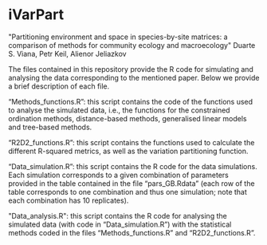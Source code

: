 # iVarPart

"Partitioning environment and space in species-by-site matrices: a comparison of methods for community ecology and macroecology"
Duarte S. Viana, Petr Keil, Alienor Jeliazkov


The files contained in this repository provide the R code for simulating and analysing the data corresponding to the mentioned paper. Below we provide a brief description of each file.

“Methods_functions.R”: this script contains the code of the functions used to analyse the simulated data, i.e., the functions for the constrained ordination methods, distance-based methods, generalised linear models and tree-based methods.

“R2D2_functions.R”: this script contains the functions used to calculate the different R-squared metrics, as well as the variation partitioning function.

“Data_simulation.R”: this script contains the R code for the data simulations. Each simulation corresponds to a given combination of parameters provided in the table contained in the file “pars_GB.Rdata” (each row of the table corresponds to one combination and thus one simulation; note that each combination has 10 replicates).

"Data_analysis.R": this script contains the R code for analysing the simulated data (with code in “Data_simulation.R”) with the statistical methods coded in the files “Methods_functions.R” and “R2D2_functions.R”.
